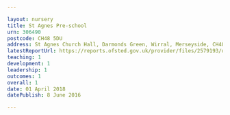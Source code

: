```yaml
---

layout: nursery
title: St Agnes Pre-school
urn: 306490
postcode: CH48 5DU
address: St Agnes Church Hall, Darmonds Green, Wirral, Merseyside, CH48 5DU
latestReportUrl: https://reports.ofsted.gov.uk/provider/files/2579193/urn/306490.pdf
teaching: 1
development: 1
leadership: 1
outcomes: 1
overall: 1
date: 01 April 2018 
datePublish: 8 June 2016

---
```

